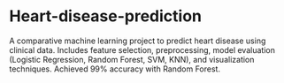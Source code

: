 # Heart-disease-prediction
A comparative machine learning project to predict heart disease using clinical data. Includes feature selection, preprocessing, model evaluation (Logistic Regression, Random Forest, SVM, KNN), and visualization techniques. Achieved 99% accuracy with Random Forest.
